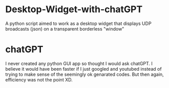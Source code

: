 # Desktop-Widget-with-chatGPT
A python script aimed to work as a desktop widget that displays UDP broadcasts (json) on a transparent borderless "window"

# chatGPT
I never created any python GUI app so thought I would ask chatGPT. I believe it would have been faster if I just googled and youtubed instead of trying to make sense of the seemingly ok genarated codes. But then again, efficiency was not the point XD.
